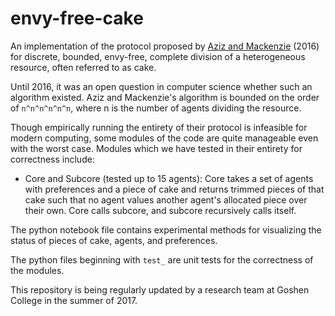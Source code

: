 # envy-free-cake
An implementation of the protocol proposed by [Aziz and Mackenzie](https://arxiv.org/pdf/1604.03655.pdf) (2016) for discrete, bounded, envy-free, complete division of a heterogeneous resource, often referred to as cake.

Until 2016, it was an open question in computer science whether such an algorithm existed. Aziz and Mackenzie's algorithm is bounded on the order of <code>n^n^n^n^n^n</code>, where n is the number of agents dividing the resource.

Though empirically running the entirety of their protocol is infeasible for modern computing, some modules of the code are quite manageable even with the worst case. Modules which we have tested in their entirety for correctness include:

 - Core and Subcore (tested up to 15 agents): Core takes a set of agents with preferences and a piece of cake and returns trimmed pieces of that cake such that no agent values another agent's allocated piece over their own. Core calls subcore, and subcore recursively calls itself.
 
The python notebook file contains experimental methods for visualizing the status of pieces of cake, agents, and preferences. 

The python files beginning with <code>test_</code> are unit tests for the correctness of the modules. 

This repository is being regularly updated by a research team at Goshen College in the summer of 2017.
